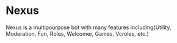 # Nexus
Nexus is a multipourpose bot with many features including(Utility, Moderation, Fun, Roles, Welcomer, Games, Vcroles, etc.)
